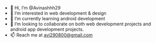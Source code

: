 - 👋 Hi, I’m @Avinashhh29
- 👀 I’m interested in web development & design
- 🌱 I’m currently learning android development
- 💞️ I’m looking to collaborate on both web development projects and android app development projects.
- 📫 Reach me at avi290800@gmail.com

<!---
Avinashhh29/Avinashhh29 is a ✨ special ✨ repository because its `README.md` (this file) appears on your GitHub profile.
You can click the Preview link to take a look at your changes.
--->

